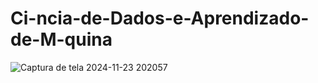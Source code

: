 # Ci-ncia-de-Dados-e-Aprendizado-de-M-quina

![Captura de tela 2024-11-23 202057](https://github.com/user-attachments/assets/c0710dc4-f9dd-4c8b-ac1c-82c5d8f01f1a)
